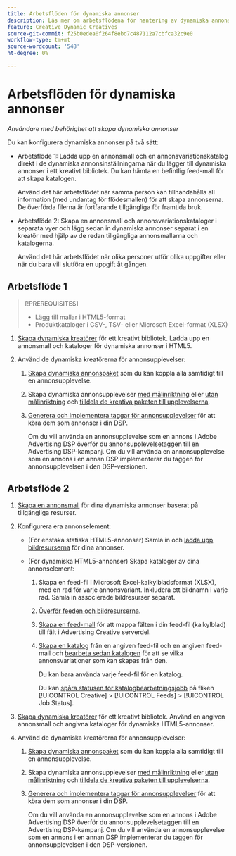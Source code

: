 ```yaml
---
title: Arbetsflöden för dynamiska annonser
description: Läs mer om arbetsflödena för hantering av dynamiska annonser.
feature: Creative Dynamic Creatives
source-git-commit: f25b0edea0f264f8ebd7c487112a7cbfca32c9e0
workflow-type: tm+mt
source-wordcount: '548'
ht-degree: 0%

---
```


# Arbetsflöden för dynamiska annonser

*Användare med behörighet att skapa dynamiska annonser*

Du kan konfigurera dynamiska annonser på två sätt:

* Arbetsflöde 1: Ladda upp en annonsmall och en annonsvariationskatalog direkt i de dynamiska annonsinställningarna när du lägger till dynamiska annonser i ett kreativt bibliotek. Du kan hämta en befintlig feed-mall för att skapa katalogen.

  Använd det här arbetsflödet när samma person kan tillhandahålla all information (med undantag för flödesmallen) för att skapa annonserna. De överförda filerna är fortfarande tillgängliga för framtida bruk.

* Arbetsflöde 2: Skapa en annonsmall och annonsvariationskataloger i separata vyer och lägg sedan in dynamiska annonser separat i en kreatör med hjälp av de redan tillgängliga annonsmallarna och katalogerna.

  Använd det här arbetsflödet när olika personer utför olika uppgifter eller när du bara vill slutföra en uppgift åt gången.

## Arbetsflöde 1

>[!PREREQUISITES]
>
>* Lägg till mallar i HTML5-format
>* Produktkataloger i CSV-, TSV- eller Microsoft Excel-format (XLSX)

1. [Skapa dynamiska kreatörer](/help/creative/creative-libraries/creative-add-dynamic.md) för ett kreativt bibliotek. Ladda upp en annonsmall och kataloger för dynamiska annonser i HTML5.

1. Använd de dynamiska kreatörerna för annonsupplevelser:

   1. [Skapa dynamiska annonspaket](/help/creative/creative-libraries/bundle-manage.md) som du kan koppla alla samtidigt till en annonsupplevelse.

   1. Skapa dynamiska annonsupplevelser [med målinriktning](/help/creative/experiences/experience-create-targeting.md) eller [utan målinriktning](/help/creative/experiences/experience-create-no-targeting.md) och [tilldela de kreativa paketen till upplevelserna](/help/creative/experiences/experience-assign-creative-bundles.md).

   1. [Generera och implementera taggar för annonsupplevelser](/help/creative/experiences/experience-tag-export.md) för att köra dem som annonser i din DSP.

      Om du vill använda en annonsupplevelse som en annons i Adobe Advertising DSP överför du annonsupplevelsetaggen till en Advertising DSP-kampanj. Om du vill använda en annonsupplevelse som en annons i en annan DSP implementerar du taggen för annonsupplevelsen i den DSP-versionen.

## Arbetsflöde 2

1. [Skapa en annonsmall](/help/creative/ad-templates/ad-template-manage.md) för dina dynamiska annonser baserat på tillgängliga resurser.

1. Konfigurera era annonselement:

   * (För enstaka statiska HTML5-annonser) Samla in och [ladda upp bildresurserna](/help/creative/feeds/asset-manage.md) för dina annonser.

   * (För dynamiska HTML5-annonser) Skapa kataloger av dina annonselement:

      1. Skapa en feed-fil i Microsoft Excel-kalkylbladsformat (XLSX), med en rad för varje annonsvariant. Inkludera ett bildnamn i varje rad. Samla in associerade bildresurser separat.

      1. [Överför feeden och bildresurserna](/help/creative/feeds/asset-manage.md).

      1. [Skapa en feed-mall](/help/creative/feeds/feed-template-manage.md) för att mappa fälten i din feed-fil (kalkylblad) till fält i Advertising Creative serverdel.

      1. [Skapa en katalog](/help/creative/feeds/catalog-manage.md#feed-catalog-create) från en angiven feed-fil och en angiven feed-mall och [bearbeta sedan katalogen](/help/creative/feeds/catalog-manage.md#feed-catalog-process) för att se vilka annonsvariationer som kan skapas från den.

         Du kan bara använda varje feed-fil för en katalog.

         Du kan [spåra statusen för katalogbearbetningsjobb](/help/creative/feeds/job-status-track.md) på fliken [!UICONTROL Creative] > [!UICONTROL Feeds] > [!UICONTROL Job Status].

1. [Skapa dynamiska kreatörer](/help/creative/creative-libraries/creative-add-dynamic.md) för ett kreativt bibliotek. Använd en angiven annonsmall och angivna kataloger för dynamiska HTML5-annonser.

1. Använd de dynamiska kreatörerna för annonsupplevelser:

   1. [Skapa dynamiska annonspaket](/help/creative/creative-libraries/bundle-manage.md) som du kan koppla alla samtidigt till en annonsupplevelse.

   1. Skapa dynamiska annonsupplevelser [med målinriktning](/help/creative/experiences/experience-create-targeting.md) eller [utan målinriktning](/help/creative/experiences/experience-create-no-targeting.md) och [tilldela de kreativa paketen till upplevelserna](/help/creative/experiences/experience-assign-creative-bundles.md).

   1. [Generera och implementera taggar för annonsupplevelser](/help/creative/experiences/experience-tag-export.md) för att köra dem som annonser i din DSP.

      Om du vill använda en annonsupplevelse som en annons i Adobe Advertising DSP överför du annonsupplevelsetaggen till en Advertising DSP-kampanj. Om du vill använda en annonsupplevelse som en annons i en annan DSP implementerar du taggen för annonsupplevelsen i den DSP-versionen.

